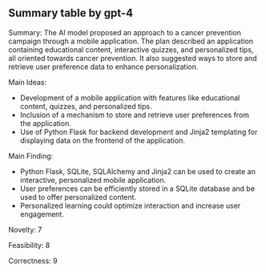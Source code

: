 ## Summary table by gpt-4
Summary: 
The AI model proposed an approach to a cancer prevention campaign through a mobile application. The plan described an application containing educational content, interactive quizzes, and personalized tips, all oriented towards cancer prevention. It also suggested ways to store and retrieve user preference data to enhance personalization.

Main Ideas: 
- Development of a mobile application with features like educational content, quizzes, and personalized tips.
- Inclusion of a mechanism to store and retrieve user preferences from the application.
- Use of Python Flask for backend development and Jinja2 templating for displaying data on the frontend of the application.

Main Finding: 
- Python Flask, SQLite, SQLAlchemy and Jinja2 can be used to create an interactive, personalized mobile application.
- User preferences can be efficiently stored in a SQLite database and be used to offer personalized content.
- Personalized learning could optimize interaction and increase user engagement.

Novelty: 7

Feasibility: 8

Correctness: 9